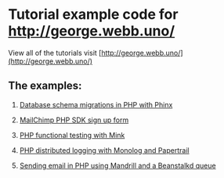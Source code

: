 Tutorial example code for http://george.webb.uno/
=================================================

View all of the tutorials visit [http://george.webb.uno/](http://george.webb.uno/)

## The examples: ##

1. [Database schema migrations in PHP with Phinx](database-schema-migrations-php-phinx-tutorial)

2. [MailChimp PHP SDK sign up form](mailchimp-php-sdk-custom-signup-form-tutorial)

3. [PHP functional testing with Mink](mink-functional-testing-tutorial)

4. [PHP distributed logging with Monolog and Papertrail](monolog-papertrail-tutorial)

5. [Sending email in PHP using Mandrill and a Beanstalkd queue](php-email-mandrill-beanstalk-tutorial)